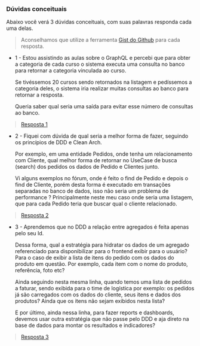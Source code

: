
### Dúvidas conceituais

Abaixo você verá 3 dúvidas conceituais, com suas palavras responda cada uma delas.

> Aconselhamos que utilize a ferramenta [Gist do Github](https://gist.github.com/) para cada resposta.

* 1 - Estou assistindo as aulas sobre o GraphQL e percebi   que para obter a categoria de cada curso o sistema executa uma consulta no banco para retornar a categoria vinculada ao curso.

  Se tivéssemos 20 cursos sendo retornados na listagem e pedíssemos a categoria deles, o sistema iria realizar muitas consultas ao banco para retornar a resposta.

  Queria saber qual seria uma saída para evitar esse número de consultas ao banco.

> [Resposta 1](https://gist.github.com/GabrielDev023/bd1ebe4beb0556ad538277c4c46f6037) 
* 2 - Fiquei com dúvida de qual seria a melhor forma de fazer, seguindo os princípios de DDD e Clean Arch.

  Por exemplo, em uma entidade Pedidos, onde tenha um relacionamento com Cliente, qual melhor forma de retornar no UseCase de busca (search) dos pedidos os dados de Pedido e Clientes junto.

  Vi alguns exemplos no fórum, onde é feito o find de Pedido e depois o find de Cliente, porém desta forma é executado em transações separadas no banco de dados, isso não seria um problema de performance ? Principalmente neste meu caso onde seria uma listagem, que para cada Pedido teria que buscar qual o cliente relacionado.

> [Resposta 2](https://gist.github.com/GabrielDev023/5996848c74823988911169670a5c1525) 

* 3 - Aprendemos que no DDD a relação entre agregados é feita apenas pelo seu Id.

  Dessa forma, qual a estratégia para hidratar os dados de um agregado referenciado para disponibilizar para o frontend exibir para o usuário? Para o caso de exibir a lista de itens do pedido com os dados do produto em questão. Por exemplo, cada item com o nome do produto, referência, foto etc?

  Ainda seguindo nesta mesma linha, quando temos uma lista de pedidos a faturar, sendo exibida para o time de logística por exemplo: os pedidos já são carregados com os dados do cliente, seus itens e dados dos produtos? Ainda que os itens não sejam exibidos nesta lista?

  E por último, ainda nessa linha, para fazer reports e dashboards, devemos usar outra estratégia que não passe pelo DDD e aja direto na base de dados para montar os resultados e indicadores?


> [Resposta 3](https://gist.github.com/GabrielDev023/8a64422ec52ed851632bf43f0e493c00) 
